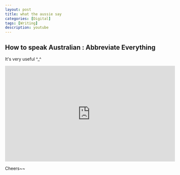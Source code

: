 ```yaml
---
layout: post
title: what the aussie say
categories: [Digital]
tags: [Writing]
description: youtube
---
```


## How to speak Australian : Abbreviate Everything

It's very useful ^_^

<iframe width="560" height="315" src="https://www.youtube.com/embed/yDb_WsAt_Z0" frameborder="0" allowfullscreen></iframe>


Cheers~~

